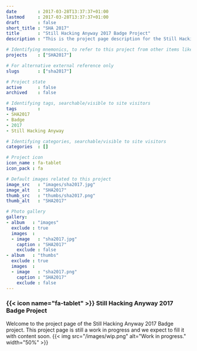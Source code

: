 ```yaml
---
date        : 2017-03-28T13:37:37+01:00
lastmod     : 2017-03-28T13:37:37+01:00
draft       : false
short_title : "SHA 2017"
title       : "Still Hacking Anyway 2017 Badge Project"
description : "This is the project page description for the Still Hacking Anyway 2017 Badge"

# Identifying mnemonics, to refer to this project from other items like blogs, etc.
projects    : ["SHA2017"]

# For alternative external reference only
slugs       : ["sha2017"]

# Project state
active      : false
archived    : false

# Identifying tags, searchable/visible to site visitors
tags        :
- SHA2017
- Badge
- 2017
- Still Hacking Anyway

# Identifying categories, searchable/visible to site visitors
categories  : []

# Project icon
icon_name : fa-tablet
icon_pack : fa

# Default images related to this project
image_src   : "images/sha2017.jpg"
image_alt   : "SHA2017"
thumb_src   : "thumbs/sha2017.png"
thumb_alt   : "SHA2017"

# Photo gallery
gallery:
- album   : "images"
  exclude : true
  images  :
  - image   : "sha2017.jpg"
    caption : "SHA2017"
    exclude : false
- album   : "thumbs"
  exclude : true
  images  :
  - image   : "sha2017.png"
    caption : "SHA2017"
    exclude : false
---
```


### {{< icon name="fa-tablet" >}} Still Hacking Anyway 2017 Badge Project

Welcome to the project page of the Still Hacking Anyway 2017 Badge project. This project page is still a work in progress and we expect to fill it with content soon.
{{< img src="/images/wip.png" alt="Work in progress." width="50%"  >}}
